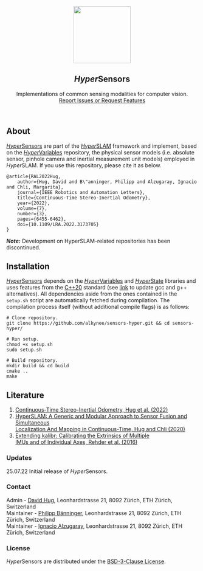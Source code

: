 <div align="center">
  <a href="https://github.com/alkynee/sensors-hyper">
    <img src="https://drive.google.com/uc?export=view&id=1UAFr3tepqKwdnTomhKaeI2eIag3HOISY" alt="" style="width: 150px;">
  </a>

<h2><em>Hyper</em>Sensors</h2>
  <p>
    Implementations of common sensing modalities for computer vision. 
    <br />
    <a href="https://github.com/alkynee/sensors-hyper/issues">Report Issues or Request Features</a>
  </p>
</div>
<br />

## About

[*Hyper*Sensors](https://github.com/alkynee/sensors-hyper) are part of the 
[*Hyper*SLAM](https://github.com/alkynee/hyperSensors) framework and implement, based on 
the [*Hyper*Variables](https://github.com/alkynee/hyperVariables) repository, the physical sensor models (i.e. 
absolute sensor, pinhole camera and inertial measurement unit models) employed 
in *Hyper*SLAM. If you use this repository, please cite it as below.

```
@article{RAL2022Hug,
    author={Hug, David and B\"anninger, Philipp and Alzugaray, Ignacio and Chli, Margarita},
    journal={IEEE Robotics and Automation Letters},
    title={Continuous-Time Stereo-Inertial Odometry},
    year={2022},
    volume={7},
    number={3},
    pages={6455-6462},
    doi={10.1109/LRA.2022.3173705}
}
```
***Note:*** Development on HyperSLAM-related repositories has been discontinued.

## Installation

[*Hyper*Sensors](https://github.com/alkynee/sensors-hyper) depends on the 
[*Hyper*Variables](https://github.com/alkynee/hyperVariables) and 
[*Hyper*State](https://github.com/alkynee/hyperState) libraries and uses features from the 
[C++20](https://en.cppreference.com/w/cpp/20) standard (see 
[link](https://askubuntu.com/questions/26498/how-to-choose-the-default-gcc-and-g-version) to update gcc and g++ 
alternatives). All dependencies aside from the ones contained in the `setup.sh` script are automatically fetched 
during compilation. The compilation process itself (without additional compile flags) is as follows:

```
# Clone repository.
git clone https://github.com/alkynee/sensors-hyper.git && cd sensors-hyper/

# Run setup.
chmod +x setup.sh
sudo setup.sh

# Build repository.
mkdir build && cd build
cmake ..
make
```

## Literature

1. [Continuous-Time Stereo-Inertial Odometry, Hug et al. (2022)](https://ieeexplore.ieee.org/document/9772323)
2. [HyperSLAM: A Generic and Modular Approach to Sensor Fusion and Simultaneous<br /> Localization And Mapping in Continuous-Time, Hug and Chli (2020)](https://ieeexplore.ieee.org/document/9320417)
3. [Extending kalibr: Calibrating the Extrinsics of Multiple<br /> IMUs and of Individual Axes, Rehder et al. (2016)](https://ieeexplore.ieee.org/document/7487628)

### Updates

25.07.22 Initial release of *Hyper*Sensors.

### Contact

Admin - [David Hug](mailto:dhug@ethz.ch), Leonhardstrasse 21, 8092 Zürich, ETH Zürich, Switzerland  
Maintainer - [Philipp Bänninger](mailto:baephili@ethz.ch), Leonhardstrasse 21, 8092 Zürich, ETH Zürich, Switzerland  
Maintainer - [Ignacio Alzugaray](mailto:aignacio@ethz.ch), Leonhardstrasse 21, 8092 Zürich, ETH Zürich, Switzerland

### License

*Hyper*Sensors are distributed under the [BSD-3-Clause License](LICENSE).
